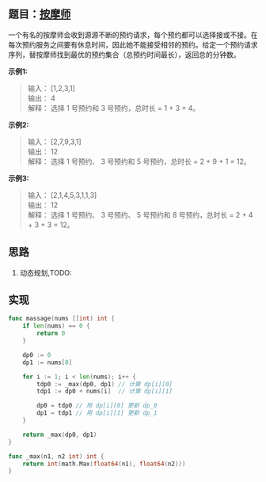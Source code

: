 ## 题目：[按摩师](https://leetcode-cn.com/problems/the-masseuse-lcci/)

一个有名的按摩师会收到源源不断的预约请求，每个预约都可以选择接或不接。在每次预约服务之间要有休息时间，因此她不能接受相邻的预约。给定一个预约请求序列，替按摩师找到最优的预约集合（总预约时间最长），返回总的分钟数。

**示例1:**
>输入： [1,2,3,1]  
>输出： 4  
>解释： 选择 1 号预约和 3 号预约，总时长 = 1 + 3 = 4。

**示例2:**
>输入： [2,7,9,3,1]  
>输出： 12  
>解释： 选择 1 号预约、 3 号预约和 5 号预约，总时长 = 2 + 9 + 1 = 12。

**示例3:**
>输入： [2,1,4,5,3,1,1,3]  
>输出： 12  
>解释： 选择 1 号预约、 3 号预约、 5 号预约和 8 号预约，总时长 = 2 + 4 + 3 + 3 = 12。

## 思路
1. 动态规划,TODO:

## 实现
```go
func massage(nums []int) int {
	if len(nums) == 0 {
		return 0
	}

	dp0 := 0
	dp1 := nums[0]

	for i := 1; i < len(nums); i++ {
		tdp0 := _max(dp0, dp1) // 计算 dp[i][0]
		tdp1 := dp0 + nums[i]  // 计算 dp[i][1]

		dp0 = tdp0 // 用 dp[i][0] 更新 dp_0
		dp1 = tdp1 // 用 dp[i][1] 更新 dp_1
	}

	return _max(dp0, dp1)
}

func _max(n1, n2 int) int {
	return int(math.Max(float64(n1), float64(n2)))
}
```